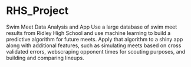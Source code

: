 # RHS_Project
Swim Meet Data Analysis and App
Use a large database of swim meet results from Ridley High School and use machine learning to build a predictive algorithm for future meets.  Apply that algorithm to a shiny app along with additional features, such as simulating meets based on cross validated errors, webscraping opponent times for scouting purposes, and building and comparing lineups.
